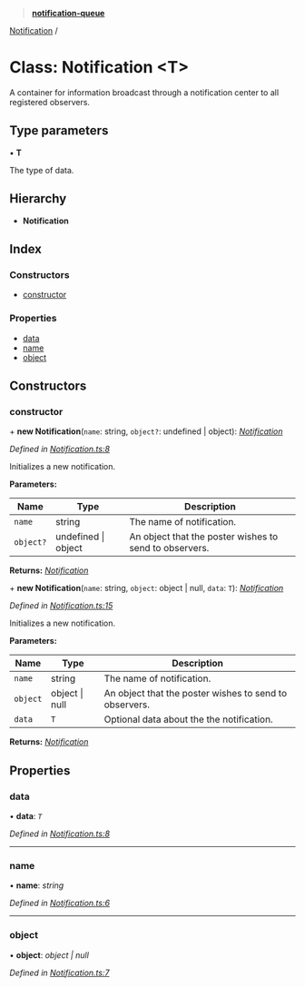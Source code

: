 > **[notification-queue](../README.md)**

[Notification](notification.md) /

# Class: Notification <**T**>

A container for information broadcast through a notification center to all registered observers.

## Type parameters

▪ **T**

The type of data.

## Hierarchy

* **Notification**

## Index

### Constructors

* [constructor](notification.md#constructor)

### Properties

* [data](notification.md#data)
* [name](notification.md#name)
* [object](notification.md#object)

## Constructors

###  constructor

\+ **new Notification**(`name`: string, `object?`: undefined | object): *[Notification](notification.md)*

*Defined in [Notification.ts:8](https://github.com/nilennoct/notification-queue/blob/5bc0109/src/Notification.ts#L8)*

Initializes a new notification.

**Parameters:**

Name | Type | Description |
------ | ------ | ------ |
`name` | string | The name of notification. |
`object?` | undefined \| object | An object that the poster wishes to send to observers.  |

**Returns:** *[Notification](notification.md)*

\+ **new Notification**(`name`: string, `object`: object | null, `data`: `T`): *[Notification](notification.md)*

*Defined in [Notification.ts:15](https://github.com/nilennoct/notification-queue/blob/5bc0109/src/Notification.ts#L15)*

Initializes a new notification.

**Parameters:**

Name | Type | Description |
------ | ------ | ------ |
`name` | string | The name of notification. |
`object` | object \| null | An object that the poster wishes to send to observers.  |
`data` | `T` | Optional data about the the notification.  |

**Returns:** *[Notification](notification.md)*

## Properties

###  data

• **data**: *`T`*

*Defined in [Notification.ts:8](https://github.com/nilennoct/notification-queue/blob/5bc0109/src/Notification.ts#L8)*

___

###  name

• **name**: *string*

*Defined in [Notification.ts:6](https://github.com/nilennoct/notification-queue/blob/5bc0109/src/Notification.ts#L6)*

___

###  object

• **object**: *object | null*

*Defined in [Notification.ts:7](https://github.com/nilennoct/notification-queue/blob/5bc0109/src/Notification.ts#L7)*